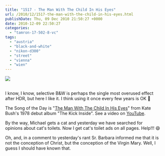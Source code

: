```yaml
---
title: "1517 - The Man With The Child In His Eyes"
url: /2010/12/1517-the-man-with-the-child-in-his-eyes.html
publishDate: Thu, 09 Dec 2010 21:50:27 +0000
date: 2010-12-09 22:50:27
categories: 
  - "tamron-17-502-8-vc"
tags: 
  - "austria"
  - "black-and-white"
  - "nikon-d300"
  - "street"
  - "vienna"
  - "wien"
---
```

<div class="container">
<div class="center"><a target="_blank" href="https://d25zfm9zpd7gm5.cloudfront.net/1200x1200/2010/20101209_101148_ps.jpg"><img src="https://d25zfm9zpd7gm5.cloudfront.net/0600x0600/2010/20101209_101148_ps.jpg" /></a></div>
</div>
<br />

I know, I know, selective B&amp;W is perhaps the single most overused effect after HDR, but here I like it. I think using it once every few years is OK 🙂

 The Song of the Day is "<a target="_blank" href="http://www.lyricsmode.com/lyrics/k/kate_bush/the_man_with_the_child_in_his_eyes.html">The Man With The Child In His Eyes</a>" from  Kate Bush's 1978 debut album "The Kick Inside". See a video on <a target="_blank" href="http://www.youtube.com/watch?v=9F5XHZ0NPGc">YouTube</a>.

By the way, Michael gets a cat and yesterday we have searched for opinions about cat's toilets. Now I get cat's toilet ads on all pages. Help!!! 😄

Oh, and, in a comment to yesterday's rant Sr. Barbara informed me that it is not the conception of Christ, but the conception of the Virgin Mary. Well, I guess I should have known that.
